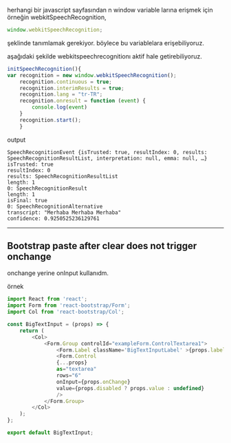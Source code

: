 herhangi bir javascript sayfasından n window variable larına erişmek için örneğin webkitSpeechRecognition,
```javascript
window.webkitSpeechRecognition;
```
şeklinde tanımlamak gerekiyor. böylece bu variablelara erişebiliyoruz. 

aşağıdaki şekilde webkitspeechrecognitionı aktif hale getirebiliyoruz.


```javascript
initSpeechRecognition(){
var recognition = new window.webkitSpeechRecognition();
    recognition.continuous = true;
    recognition.interimResults = true;
    recognition.lang = "tr-TR";
    recognition.onresult = function (event) {
        console.log(event)
    }
    recognition.start();
    }
```

output 
```log
SpeechRecognitionEvent {isTrusted: true, resultIndex: 0, results: SpeechRecognitionResultList, interpretation: null, emma: null, …}
isTrusted: true
resultIndex: 0
results: SpeechRecognitionResultList
length: 1
0: SpeechRecognitionResult
length: 1
isFinal: true
0: SpeechRecognitionAlternative
transcript: "Merhaba Merhaba Merhaba"
confidence: 0.9250525236129761
```


-----

## Bootstrap paste after clear does not trigger onchange

onchange yerine onInput kullanıdm.

örnek

```javascript
import React from 'react';
import Form from 'react-bootstrap/Form';
import Col from 'react-bootstrap/Col';

const BigTextInput = (props) => {
    return (
        <Col>
            <Form.Group controlId="exampleForm.ControlTextarea1">
                <Form.Label className='BigTextInputLabel' >{props.label}</Form.Label>
                <Form.Control
                {...props}
                as="textarea"
                rows="6"
                onInput={props.onChange}
                value={props.disabled ? props.value : undefined}
                />
            </Form.Group>
        </Col>
    );
};

export default BigTextInput;
```